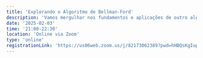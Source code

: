 ```yaml
---
title: 'Explorando o Algoritmo de Bellman-Ford'
description: 'Vamos mergulhar nos fundamentos e aplicações de outro algoritmo clássico e fundamental da ciência da computação: o Algoritmo de Bellman-Ford, uma poderosa técnica para encontrar caminhos mínimos em grafos, mesmo na presença de pesos negativos.'
date: '2025-02-03'
time: '21:00-22:30'
location: 'Online via Zoom'
type: 'online'
registrationLink: 'https://us06web.zoom.us/j/82173062389?pwd=hHBQsKgIup7tqHe0OeFhyToEzXJcko.1'
---
```

